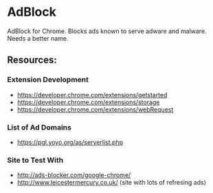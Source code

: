 # AdBlock
AdBlock for Chrome. Blocks ads known to serve adware and malware. Needs a better name.

## Resources:

### Extension Development
- https://developer.chrome.com/extensions/getstarted
- https://developer.chrome.com/extensions/storage
- https://developer.chrome.com/extensions/webRequest

### List of Ad Domains
- https://pgl.yoyo.org/as/serverlist.php

### Site to Test With
- http://ads-blocker.com/google-chrome/
- http://www.leicestermercury.co.uk/ (site with lots of refresing ads)
